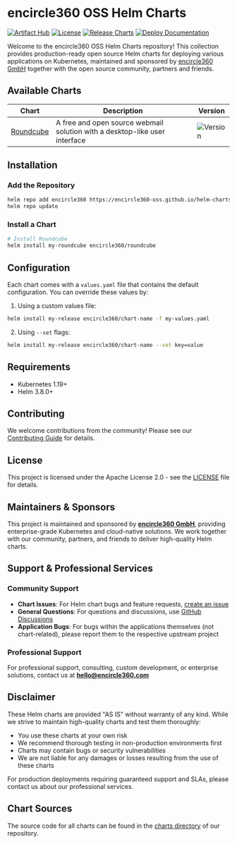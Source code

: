 # encircle360 OSS Helm Charts

[![Artifact Hub](https://img.shields.io/endpoint?url=https://artifacthub.io/badge/repository/encircle360-oss)](https://artifacthub.io/packages/search?repo=encircle360-oss)
[![License](https://img.shields.io/badge/License-Apache%202.0-blue.svg)](https://opensource.org/licenses/Apache-2.0)
[![Release Charts](https://github.com/encircle360-oss/helm-charts/actions/workflows/release.yaml/badge.svg)](https://github.com/encircle360-oss/helm-charts/actions/workflows/release.yaml)
[![Deploy Documentation](https://github.com/encircle360-oss/helm-charts/actions/workflows/pages.yaml/badge.svg)](https://github.com/encircle360-oss/helm-charts/actions/workflows/pages.yaml)

Welcome to the encircle360 OSS Helm Charts repository! This collection provides production-ready open source Helm charts for deploying various applications on Kubernetes, maintained and sponsored by [encircle360 GmbH](https://encircle360.com) together with the open source community, partners and friends.

## Available Charts

| Chart | Description | Version |
|-------|-------------|---------|
| [Roundcube](charts/roundcube.md) | A free and open source webmail solution with a desktop-like user interface | ![Version](https://img.shields.io/badge/dynamic/yaml?url=https://raw.githubusercontent.com/encircle360-oss/helm-charts/main/charts/roundcube/Chart.yaml&query=$.version&label=version) |

## Installation

### Add the Repository

```bash
helm repo add encircle360 https://encircle360-oss.github.io/helm-charts
helm repo update
```

### Install a Chart

```bash
# Install Roundcube
helm install my-roundcube encircle360/roundcube
```

## Configuration

Each chart comes with a `values.yaml` file that contains the default configuration. You can override these values by:

1. Using a custom values file:
```bash
helm install my-release encircle360/chart-name -f my-values.yaml
```

2. Using `--set` flags:
```bash
helm install my-release encircle360/chart-name --set key=value
```

## Requirements

- Kubernetes 1.19+
- Helm 3.8.0+

## Contributing

We welcome contributions from the community! Please see our [Contributing Guide](https://github.com/encircle360-oss/helm-charts/blob/main/CONTRIBUTING.md) for details.

## License

This project is licensed under the Apache License 2.0 - see the [LICENSE](https://github.com/encircle360-oss/helm-charts/blob/main/LICENSE) file for details.

## Maintainers & Sponsors

This project is maintained and sponsored by **[encircle360 GmbH](https://encircle360.com)**, providing enterprise-grade Kubernetes and cloud-native solutions. We work together with our community, partners, and friends to deliver high-quality Helm charts.

## Support & Professional Services

### Community Support

- **Chart Issues**: For Helm chart bugs and feature requests, [create an issue](https://github.com/encircle360-oss/helm-charts/issues)
- **General Questions**: For questions and discussions, use [GitHub Discussions](https://github.com/encircle360-oss/helm-charts/discussions)
- **Application Bugs**: For bugs within the applications themselves (not chart-related), please report them to the respective upstream project

### Professional Support

For professional support, consulting, custom development, or enterprise solutions, contact us at **hello@encircle360.com**

## Disclaimer

These Helm charts are provided "AS IS" without warranty of any kind. While we strive to maintain high-quality charts and test them thoroughly:

- You use these charts at your own risk
- We recommend thorough testing in non-production environments first
- Charts may contain bugs or security vulnerabilities
- We are not liable for any damages or losses resulting from the use of these charts

For production deployments requiring guaranteed support and SLAs, please contact us about our professional services.

## Chart Sources

The source code for all charts can be found in the [charts directory](https://github.com/encircle360-oss/helm-charts/tree/main/charts) of our repository.